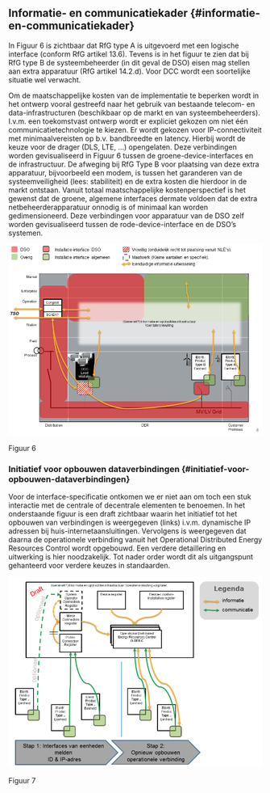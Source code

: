 ## Informatie- en communicatiekader {#informatie-en-communicatiekader}

In Figuur 6 is zichtbaar dat RfG type A is uitgevoerd met een logische interface \(conform RfG artikel 13.6\). Tevens is in het figuur te zien dat bij RfG type B de systeembeheerder \(in dit geval de DSO\) eisen mag stellen aan extra apparatuur \(RfG artikel 14.2.d\). Voor DCC wordt een soortelijke situatie wel verwacht. 

Om de maatschappelijke kosten van de implementatie te beperken wordt in het ontwerp vooral gestreefd naar het gebruik van bestaande telecom- en data-infrastructuren \(beschikbaar op de markt en van systeembeheerders\). I.v.m. een toekomstvast ontwerp wordt er expliciet gekozen om niet één communicatietechnologie te kiezen. Er wordt gekozen voor IP-connectiviteit met minimaalvereisten op b.v. bandbreedte en latency. Hierbij wordt de keuze voor de drager \(DLS, LTE, …\) opengelaten. Deze verbindingen worden gevisualiseerd in Figuur 6 tussen de groene-device-interfaces en de infrastructuur. De afweging bij RfG Type B voor plaatsing van deze extra apparatuur, bijvoorbeeld een modem, is tussen het garanderen van de systeemveiligheid \(lees: stabiliteit\) en de extra kosten die hierdoor in de markt ontstaan. Vanuit totaal maatschappelijke kostenperspectief is het gewenst dat de groene, algemene interfaces dermate voldoen dat de extra netbeheerderapparatuur onnodig is of minimaal kan worden gedimensioneerd. Deze verbindingen voor apparatuur van de DSO zelf worden gevisualiseerd tussen de rode-device-interface en de DSO’s systemen.

![](/assets/180123_EUDevicesSGAM_UCs_git_6.png)

Figuur 6

### Initiatief voor opbouwen dataverbindingen {#initiatief-voor-opbouwen-dataverbindingen}
Voor de interface-specificatie ontkomen we er niet aan om toch een stuk interactie met de centrale of decentrale elementen te benoemen. In het onderstaande figuur is een draft zichtbaar waarin het initiatief tot het opbouwen van verbindingen is weergegeven (links) i.v.m. dynamische IP adressen bij huis-internetaansluitingen. Vervolgens is weergegeven dat daarna de operationele verbinding vanuit het Operational Distributed Energy Resources Control wordt opgebouwd. Een verdere detaillering en uitwerking is hier noodzakelijk. Tot nader order wordt dit als uitgangspunt gehanteerd voor verdere keuzes in standaarden.

![](/assets/180123_EUDevicesResponsibilitySGAM_UCs_8.png)

Figuur 7

